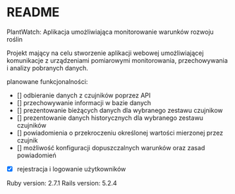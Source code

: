 # README


PlantWatch: Aplikacja umożliwiająca monitorowanie warunków rozwoju roślin

Projekt mający na celu stworzenie aplikacji webowej umożliwiającej komunikacje z urządzeniami pomiarowymi monitorowania, przechowywania i analizy pobranych danych.

planowane funkcjonalności: 
- [] odbieranie danych z czujników poprzez API
- [] przechowywanie informacji w bazie danych
- [] prezentowanie bieżących danych dla wybranego zestawu czujnikow
- [] prezentowanie danych historycznych dla wybranego zestawu czujników
- [] powiadomienia o przekroczeniu określonej wartości mierzonej przez czujnik
- [] możliwość konfiguracji dopuszczalnych warunków oraz zasad powiadomień
- [x] rejestracja i logowanie użytkowników 

Ruby version: 2.7.1
Rails version: 5.2.4

